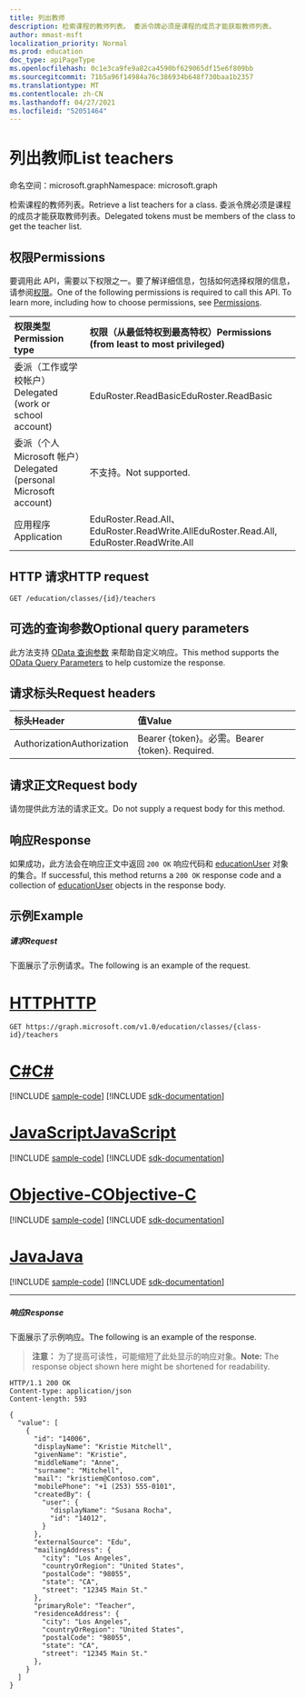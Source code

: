 ```yaml
---
title: 列出教师
description: 检索课程的教师列表。 委派令牌必须是课程的成员才能获取教师列表。
author: mmast-msft
localization_priority: Normal
ms.prod: education
doc_type: apiPageType
ms.openlocfilehash: 0c1e3ca9fe9a82ca4590bf629065df15e6f809bb
ms.sourcegitcommit: 71b5a96f14984a76c386934b648f730baa1b2357
ms.translationtype: MT
ms.contentlocale: zh-CN
ms.lasthandoff: 04/27/2021
ms.locfileid: "52051464"
---
```

# <a name="list-teachers"></a><span data-ttu-id="71f9d-104">列出教师</span><span class="sxs-lookup"><span data-stu-id="71f9d-104">List teachers</span></span>

<span data-ttu-id="71f9d-105">命名空间：microsoft.graph</span><span class="sxs-lookup"><span data-stu-id="71f9d-105">Namespace: microsoft.graph</span></span>

<span data-ttu-id="71f9d-106">检索课程的教师列表。</span><span class="sxs-lookup"><span data-stu-id="71f9d-106">Retrieve a list teachers for a class.</span></span> <span data-ttu-id="71f9d-107">委派令牌必须是课程的成员才能获取教师列表。</span><span class="sxs-lookup"><span data-stu-id="71f9d-107">Delegated tokens must be members of the class to get the teacher list.</span></span>

## <a name="permissions"></a><span data-ttu-id="71f9d-108">权限</span><span class="sxs-lookup"><span data-stu-id="71f9d-108">Permissions</span></span>
<span data-ttu-id="71f9d-p103">要调用此 API，需要以下权限之一。要了解详细信息，包括如何选择权限的信息，请参阅[权限](/graph/permissions-reference)。</span><span class="sxs-lookup"><span data-stu-id="71f9d-p103">One of the following permissions is required to call this API. To learn more, including how to choose permissions, see [Permissions](/graph/permissions-reference).</span></span>

|<span data-ttu-id="71f9d-111">权限类型</span><span class="sxs-lookup"><span data-stu-id="71f9d-111">Permission type</span></span>      | <span data-ttu-id="71f9d-112">权限（从最低特权到最高特权）</span><span class="sxs-lookup"><span data-stu-id="71f9d-112">Permissions (from least to most privileged)</span></span>              |
|:--------------------|:---------------------------------------------------------|
|<span data-ttu-id="71f9d-113">委派（工作或学校帐户）</span><span class="sxs-lookup"><span data-stu-id="71f9d-113">Delegated (work or school account)</span></span> |  <span data-ttu-id="71f9d-114">EduRoster.ReadBasic</span><span class="sxs-lookup"><span data-stu-id="71f9d-114">EduRoster.ReadBasic</span></span>  |
|<span data-ttu-id="71f9d-115">委派（个人 Microsoft 帐户）</span><span class="sxs-lookup"><span data-stu-id="71f9d-115">Delegated (personal Microsoft account)</span></span> |   <span data-ttu-id="71f9d-116">不支持。</span><span class="sxs-lookup"><span data-stu-id="71f9d-116">Not supported.</span></span>  |
|<span data-ttu-id="71f9d-117">应用程序</span><span class="sxs-lookup"><span data-stu-id="71f9d-117">Application</span></span> | <span data-ttu-id="71f9d-118">EduRoster.Read.All、EduRoster.ReadWrite.All</span><span class="sxs-lookup"><span data-stu-id="71f9d-118">EduRoster.Read.All, EduRoster.ReadWrite.All</span></span> | 

## <a name="http-request"></a><span data-ttu-id="71f9d-119">HTTP 请求</span><span class="sxs-lookup"><span data-stu-id="71f9d-119">HTTP request</span></span>
<!-- { "blockType": "ignored" } -->
```http
GET /education/classes/{id}/teachers
```
## <a name="optional-query-parameters"></a><span data-ttu-id="71f9d-120">可选的查询参数</span><span class="sxs-lookup"><span data-stu-id="71f9d-120">Optional query parameters</span></span>
<span data-ttu-id="71f9d-121">此方法支持 [OData 查询参数](/graph/query-parameters) 来帮助自定义响应。</span><span class="sxs-lookup"><span data-stu-id="71f9d-121">This method supports the [OData Query Parameters](/graph/query-parameters) to help customize the response.</span></span>

## <a name="request-headers"></a><span data-ttu-id="71f9d-122">请求标头</span><span class="sxs-lookup"><span data-stu-id="71f9d-122">Request headers</span></span>
| <span data-ttu-id="71f9d-123">标头</span><span class="sxs-lookup"><span data-stu-id="71f9d-123">Header</span></span>       | <span data-ttu-id="71f9d-124">值</span><span class="sxs-lookup"><span data-stu-id="71f9d-124">Value</span></span> |
|:---------------|:--------|
| <span data-ttu-id="71f9d-125">Authorization</span><span class="sxs-lookup"><span data-stu-id="71f9d-125">Authorization</span></span>  | <span data-ttu-id="71f9d-p104">Bearer {token}。必需。</span><span class="sxs-lookup"><span data-stu-id="71f9d-p104">Bearer {token}. Required.</span></span>  |

## <a name="request-body"></a><span data-ttu-id="71f9d-128">请求正文</span><span class="sxs-lookup"><span data-stu-id="71f9d-128">Request body</span></span>
<span data-ttu-id="71f9d-129">请勿提供此方法的请求正文。</span><span class="sxs-lookup"><span data-stu-id="71f9d-129">Do not supply a request body for this method.</span></span>
## <a name="response"></a><span data-ttu-id="71f9d-130">响应</span><span class="sxs-lookup"><span data-stu-id="71f9d-130">Response</span></span>
<span data-ttu-id="71f9d-131">如果成功，此方法会在响应正文中返回 `200 OK` 响应代码和 [educationUser](../resources/educationuser.md) 对象的集合。</span><span class="sxs-lookup"><span data-stu-id="71f9d-131">If successful, this method returns a `200 OK` response code and a collection of [educationUser](../resources/educationuser.md) objects in the response body.</span></span>
## <a name="example"></a><span data-ttu-id="71f9d-132">示例</span><span class="sxs-lookup"><span data-stu-id="71f9d-132">Example</span></span>
##### <a name="request"></a><span data-ttu-id="71f9d-133">请求</span><span class="sxs-lookup"><span data-stu-id="71f9d-133">Request</span></span>
<span data-ttu-id="71f9d-134">下面展示了示例请求。</span><span class="sxs-lookup"><span data-stu-id="71f9d-134">The following is an example of the request.</span></span>

# <a name="http"></a>[<span data-ttu-id="71f9d-135">HTTP</span><span class="sxs-lookup"><span data-stu-id="71f9d-135">HTTP</span></span>](#tab/http)
<!-- {
  "blockType": "request",
  "name": "get_teachers"
}-->
```msgraph-interactive
GET https://graph.microsoft.com/v1.0/education/classes/{class-id}/teachers
```
# <a name="c"></a>[<span data-ttu-id="71f9d-136">C#</span><span class="sxs-lookup"><span data-stu-id="71f9d-136">C#</span></span>](#tab/csharp)
[!INCLUDE [sample-code](../includes/snippets/csharp/get-teachers-csharp-snippets.md)]
[!INCLUDE [sdk-documentation](../includes/snippets/snippets-sdk-documentation-link.md)]

# <a name="javascript"></a>[<span data-ttu-id="71f9d-137">JavaScript</span><span class="sxs-lookup"><span data-stu-id="71f9d-137">JavaScript</span></span>](#tab/javascript)
[!INCLUDE [sample-code](../includes/snippets/javascript/get-teachers-javascript-snippets.md)]
[!INCLUDE [sdk-documentation](../includes/snippets/snippets-sdk-documentation-link.md)]

# <a name="objective-c"></a>[<span data-ttu-id="71f9d-138">Objective-C</span><span class="sxs-lookup"><span data-stu-id="71f9d-138">Objective-C</span></span>](#tab/objc)
[!INCLUDE [sample-code](../includes/snippets/objc/get-teachers-objc-snippets.md)]
[!INCLUDE [sdk-documentation](../includes/snippets/snippets-sdk-documentation-link.md)]

# <a name="java"></a>[<span data-ttu-id="71f9d-139">Java</span><span class="sxs-lookup"><span data-stu-id="71f9d-139">Java</span></span>](#tab/java)
[!INCLUDE [sample-code](../includes/snippets/java/get-teachers-java-snippets.md)]
[!INCLUDE [sdk-documentation](../includes/snippets/snippets-sdk-documentation-link.md)]

---

##### <a name="response"></a><span data-ttu-id="71f9d-140">响应</span><span class="sxs-lookup"><span data-stu-id="71f9d-140">Response</span></span>
<span data-ttu-id="71f9d-141">下面展示了示例响应。</span><span class="sxs-lookup"><span data-stu-id="71f9d-141">The following is an example of the response.</span></span> 

><span data-ttu-id="71f9d-142">**注意：** 为了提高可读性，可能缩短了此处显示的响应对象。</span><span class="sxs-lookup"><span data-stu-id="71f9d-142">**Note:** The response object shown here might be shortened for readability.</span></span>

<!-- {
  "blockType": "response",
  "truncated": true,
  "@odata.type": "microsoft.graph.educationUser",
  "isCollection": true
} -->
```http
HTTP/1.1 200 OK
Content-type: application/json
Content-length: 593

{
  "value": [
    {
      "id": "14006",
      "displayName": "Kristie Mitchell",
      "givenName": "Kristie",
      "middleName": "Anne",
      "surname": "Mitchell",
      "mail": "kristiem@Contoso.com",
      "mobilePhone": "+1 (253) 555-0101",
      "createdBy": {
        "user": {
          "displayName": "Susana Rocha",
          "id": "14012",
        }
      },
      "externalSource": "Edu",
      "mailingAddress": {
        "city": "Los Angeles",
        "countryOrRegion": "United States",
        "postalCode": "98055",
        "state": "CA",
        "street": "12345 Main St."
      },
      "primaryRole": "Teacher",
      "residenceAddress": {
        "city": "Los Angeles",
        "countryOrRegion": "United States",
        "postalCode": "98055",
        "state": "CA",
        "street": "12345 Main St."
      },
    }
  ]
}
```

<!-- uuid: 8fcb5dbc-d5aa-4681-8e31-b001d5168d79
2015-10-25 14:57:30 UTC -->
<!-- {
  "type": "#page.annotation",
  "description": "List teachers",
  "keywords": "",
  "section": "documentation",
  "tocPath": "",
  "suppressions": [
  ]
}-->
